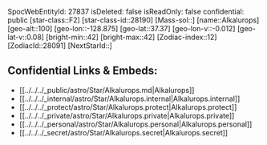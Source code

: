 ﻿---
location: [37.37,128.875,100]
type: Star
tags:
- astro/Star

---
SpocWebEntityId: 27837
isDeleted: false
isReadOnly: false
confidential: public
[star-class::F2]
[star-class-id::28190]
[Mass-sol::]
[name::Alkalurops]
[geo-alt::100]
[geo-lon::-128.875]
[geo-lat::37.37]
[geo-lon-v::-0.012]
[geo-lat-v::0.08]
[bright-min::42]
[bright-max::42]
[Zodiac-index::12]
[ZodiacId::28091]
[NextStarId::]



## Confidential Links & Embeds: 
- [[../../../_public/astro/Star/Alkalurops.md|Alkalurops]] 
- [[../../../_internal/astro/Star/Alkalurops.internal|Alkalurops.internal]] 
- [[../../../_protect/astro/Star/Alkalurops.protect|Alkalurops.protect]] 
- [[../../../_private/astro/Star/Alkalurops.private|Alkalurops.private]] 
- [[../../../_personal/astro/Star/Alkalurops.personal|Alkalurops.personal]] 
- [[../../../_secret/astro/Star/Alkalurops.secret|Alkalurops.secret]]

